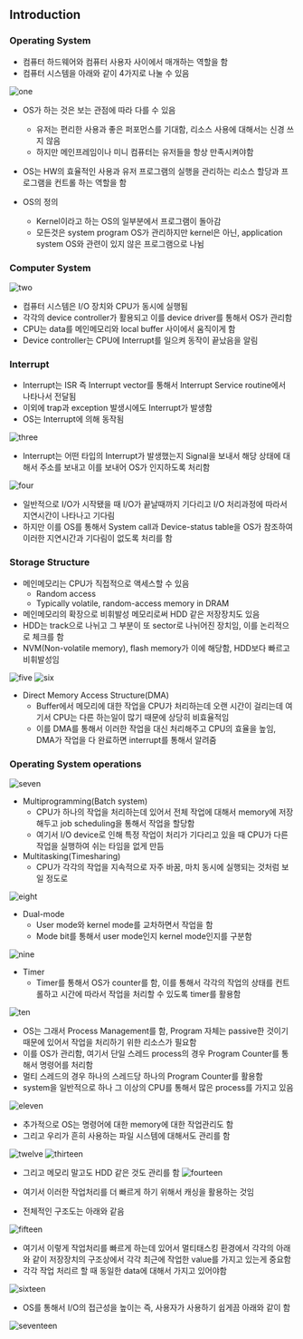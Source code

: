 ## Introduction

### Operating System
- 컴퓨터 하드웨어와 컴퓨터 사용자 사이에서 매개하는 역할을 함
- 컴퓨터 시스템을 아래와 같이 4가지로 나눌 수 있음

![one](/img/OS/Introduction/one.png)

- OS가 하는 것은 보는 관점에 따라 다를 수 있음
	- 유저는 편리한 사용과 좋은 퍼포먼스를 기대함, 리소스 사용에 대해서는 신경 쓰지 않음
	- 하지만 메인프레임이나 미니 컴퓨터는 유저들을 항상 만족시켜야함
- OS는 HW의 효율적인 사용과 유저 프로그램의 실행을 관리하는 리소스 할당과 프로그램을 컨트롤 하는 역할을 함

- OS의 정의
	- Kernel이라고 하는 OS의 일부분에서 프로그램이 돌아감
	- 모든것은 system program OS가 관리하지만 kernel은 아닌, application system OS와 관련이 있지 않은 프로그램으로 나뉨

### Computer System
![two](/img/OS/Introduction/two.png)

- 컴퓨터 시스템은 I/O 장치와 CPU가 동시에 실행됨
- 각각의 device controller가 활용되고 이를 device driver를 통해서 OS가 관리함
- CPU는 data를 메인메모리와 local buffer 사이에서 움직이게 함
- Device controller는 CPU에 Interrupt를 일으켜 동작이 끝났음을 알림

### Interrupt
- Interrupt는 ISR 즉 Interrupt vector를 통해서 Interrupt Service routine에서 나타나서 전달됨
- 이외에 trap과 exception 발생시에도 Interrupt가 발생함
- OS는 Interrupt에 의해 동작됨

![three](/img/OS/Introduction/three.png) 

- Interrupt는 어떤 타입의 Interrupt가 발생했는지 Signal을 보내서 해당 상태에 대해서 주소를 보내고 이를 보내어 OS가 인지하도록 처리함

![four](/img/OS/Introduction/four.png)

- 일반적으로 I/O가 시작됐을 때 I/O가 끝날때까지 기다리고 I/O 처리과정에 따라서 지연시간이 나타나고 기다림
- 하지만 이를 OS를 통해서 System call과 Device-status table을 OS가 참조하여 이러한 지연시간과 기다림이 없도록 처리를 함

### Storage Structure
- 메인메모리는 CPU가 직접적으로 액세스할 수 있음
	- Random access
	- Typically volatile, random-access memory in DRAM
- 메인메모리의 확장으로 비휘발성 메모리로써 HDD 같은 저장장치도 있음
- HDD는 track으로 나뉘고 그 부분이 또 sector로 나뉘어진 장치임, 이를 논리적으로 체크를 함
- NVM(Non-volatile memory), flash memory가 이에 해당함, HDD보다 빠르고 비휘발성임

![five](/img/OS/Introduction/five.png)
![six](/img/OS/Introduction/six.png)

- Direct Memory Access Structure(DMA)
	- Buffer에서 메모리에 대한 작업을 CPU가 처리하는데 오랜 시간이 걸리는데 여기서 CPU는 다른 하는일이 많기 때문에 상당히 비효율적임
	- 이를 DMA를 통해서 이러한 작업을 대신 처리해주고 CPU의 효율을 높임, DMA가 작업을 다 완료하면 interrupt를 통해서 알려줌

### Operating System operations

![seven](/img/OS/Introduction/seven.png)

- Multiprogramming(Batch system)
	- CPU가 하나의 작업을 처리하는데 있어서 전체 작업에 대해서 memory에 저장해두고 job scheduling을 통해서 작업을 할당함
	- 여기서 I/O device로 인해 특정 작업이 처리가 기다리고 있을 때 CPU가 다른 작업을 실행하여 쉬는 타임을 없게 만듬
- Multitasking(Timesharing)
	- CPU가 각각의 작업을 지속적으로 자주 바꿈, 마치 동시에 실행되는 것처럼 보일 정도로

![eight](/img/OS/Introduction/eight.png)

- Dual-mode
	- User mode와 kernel mode를 교차하면서 작업을 함
	- Mode bit를 통해서 user mode인지 kernel mode인지를 구분함

![nine](/img/OS/Introduction/nine.png)

- Timer
	- Timer를 통해서 OS가 counter를 함, 이를 통해서 각각의 작업의 상태를 컨트롤하고 시간에 따라서 작업을 처리할 수 있도록 timer를 활용함

![ten](/img/OS/Introduction/ten.png)

- OS는 그래서 Process Management를 함, Program 자체는 passive한 것이기 때문에 있어서 작업을 처리하기 위한 리소스가 필요함
- 이를 OS가 관리함, 여기서 단일 스레드 process의 경우 Program Counter를 통해서 명령어를 처리함
- 멀티 스레드의 경우 하나의 스레드당 하나의 Program Counter를 활용함
- system을 일반적으로 하나 그 이상의 CPU를 통해서 많은 process를 가지고 있음

![eleven](/img/OS/Introduction/eleven.png)

- 추가적으로 OS는 명령어에 대한 memory에 대한 작업관리도 함
- 그리고 우리가 흔히 사용하는 파일 시스템에 대해서도 관리를 함

![twelve](/img/OS/Introduction/twelve.png)
![thirteen](/img/OS/Introduction/thirteen.png)

- 그리고 메모리 말고도 HDD 같은 것도 관리를 함
![fourteen](/img/OS/Introduction/fourteen.png)

- 여기서 이러한 작업처리를 더 빠르게 하기 위해서 캐싱을 활용하는 것임
- 전체적인 구조도는 아래와 같음

![fifteen](/img/OS/Introduction/fifteen.png)

- 여기서 이렇게 작업처리를 빠르게 하는데 있어서 멀티태스킹 환경에서 각각의 아래와 같이 저장장치의 구조상에서 각각 최근에 작업한 value를 가지고 있는게 중요함
- 각각 작업 처리르 할 때 동일한 data에 대해서 가지고 있어야함

![sixteen](/img/OS/Introduction/sixteen.png)

- OS를 통해서 I/O의 접근성을 높이는 즉, 사용자가 사용하기 쉽게끔 아래와 같이 함

![seventeen](/img/OS/Introduction/seventeen.PNG)



